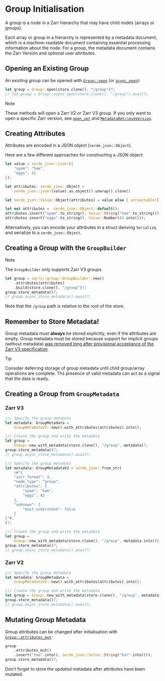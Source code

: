 # Group Initialisation

A group is a node in a Zarr hierarchy that may have child nodes (arrays or groups).

Each array or group in a hierarchy is represented by a metadata document, which is a machine-readable document containing essential processing information about the node.
For a group, the metadata document contains the Zarr Version and optional user attributes.

## 

## Opening an Existing Group

An existing group can be opened with [`Group::open`](https://docs.rs/zarrs/latest/zarrs/group/struct.Group.html#method.open) (or [`async_open`](https://docs.rs/zarrs/latest/zarrs/group/struct.Group.html#method.async_open)):
```rs
let group = Group::open(store.clone(), "/group")?;
// let group = Group::async_open(store.clone(), "/group").await?;
```

> [!NOTE]
> These methods will open a Zarr V2 or Zarr V3 group.
> If you only want to open a specific Zarr version, see [`open_opt`](https://docs.rs/zarrs/latest/zarrs/group/struct.Group.html#method.open_opt) and [`MetadataRetrieveVersion`](https://docs.rs/zarrs/latest/zarrs/config/enum.MetadataRetrieveVersion.html).

## Creating Attributes
Attributes are encoded in a JSON object (`serde_json::Object`).

Here are a few different approaches for constructing a JSON object:
```rs
let value = serde_json::json!({
    "spam": "ham",
    "eggs": 42
});
```
```rs
let attributes: serde_json::Object =
    serde_json::json!(value).as_object().unwrap().clone()
```

```rs
let serde_json::Value::Object(attributes) = value else { unreachable!() };
```

```rs
let mut attributes =  serde_json::Object::default();
attributes.insert("spam".to_string(), Value::String("ham".to_string()));
attributes.insert("eggs".to_string(), Value::Number(42.into()));
```

Alternatively, you can encode your attributes in a struct deriving `Serialize`, and serialize to a `serde_json::Object`.

## Creating a Group with the `GroupBuilder`

> [!NOTE]
> The `GroupBuilder` only supports Zarr V3 groups.

```rs
let group = zarrs::group::GroupBuilder::new()
    .attributes(attributes)
    .build(store.clone(), "/group")?;
group.store_metadata()?;
// group.async_store_metadata().await?;
```

Note that the `/group` path is relative to the root of the store.

## Remember to Store Metadata!
Group metadata must **always** be stored explicitly, even if the attributes are empty.
Group metadata must be stored because support for implicit groups (without metadata) [was removed long after provisional acceptance of the Zarr V3 specification](https://github.com/zarr-developers/zarr-specs/pull/292/).

> [!TIP]
> Consider deferring storage of group metadata until child group/array operations are complete.
> Ths presence of valid metadata can act as a signal that the data is ready.


## Creating a Group from `GroupMetadata`

### Zarr V3
```rs
/// Specify the group metadata
let metadata: GroupMetadata =
    GroupMetadataV3::new().with_attributes(attributes).into();

/// Create the group and write the metadata
let group =
    Group::new_with_metadata(store.clone(), "/group", metadata)?;
group.store_metadata()?;
// group.async_store_metadata().await?;
```

```rs
/// Specify the group metadata
let metadata: GroupMetadataV3 = serde_json::from_str(
    r#"{
    "zarr_format": 3,
    "node_type": "group",
    "attributes": {
        "spam": "ham",
        "eggs": 42
    },
    "unknown": {
        "must_understand": false
    }
}"#,
)?;

/// Create the group and write the metadata
let group =
    Group::new_with_metadata(store.clone(), "/group", metadata.into())?;
group.store_metadata()?;
// group.async_store_metadata().await?;
```

### Zarr V2

```rs
/// Specify the group metadata
let metadata: GroupMetadata =
    GroupMetadataV2::new().with_attributes(attributes).into();

/// Create the group and write the metadata
let group = Group::new_with_metadata(store.clone(), "/group", metadata)?;
group.store_metadata()?;
// group.async_store_metadata().await?;
```

## Mutating Group Metadata

Group attributes can be changed after initialisation with [`Group::attributes_mut`](https://docs.rs/zarrs/latest/zarrs/group/struct.Group.html#method.attributes_mut):
```rust
group
    .attributes_mut()
    .insert("foo".into(), serde_json::Value::String("bar".into()));
group.store_metadata()?;
```

Don't forget to store the updated metadata after attributes have been mutated.
